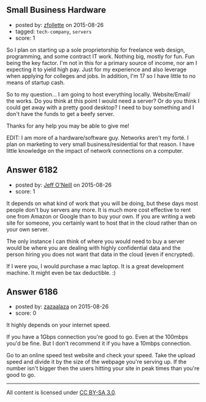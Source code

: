 ## Small Business Hardware

- posted by: [zfollette](https://stackexchange.com/users/2418893/zfollette) on 2015-08-26
- tagged: `tech-company`, `servers`
- score: 1

So I plan on starting up a sole proprietorship for freelance web design, programming, and some contract IT work. Nothing big, mostly for fun. Fun being the key factor. I'm not in this for a primary source of income, nor am I expecting it to yield high pay. Just for my experience and also leverage when applying for colleges and jobs. In addition, I'm 17 so I have little to no means of startup cash. 

So to my question... I am going to host everything locally. Website/Email/ the works. Do you think at this point I would need a server? Or do you think I could get away with a pretty good desktop? I need to buy something and I don't have the funds to get a beefy server. 

Thanks for any help you may be able to give me!

EDIT: I am more of a hardware/software guy. Networks aren't my forté. I plan on marketing to very small business/residential for that reason. I have little knowledge on the impact of network connections on a computer. 


## Answer 6182

- posted by: [Jeff O'Neill](https://stackexchange.com/users/46273/jeff-o-neill) on 2015-08-26
- score: 1

It depends on what kind of work that you will be doing, but these days most people don't buy servers any more.  It is much more cost effective to rent one from Amazon or Google than to buy your own.  If you are writing a web site for someone, you certainly want to host that in the cloud rather than on your own server.

The only instance I can think of where you would need to buy a server would be where you are dealing with highly confidential data and the person hiring you does not want that data in the cloud (even if encrypted).

If I were you, I would purchase a mac laptop.  It is a great development machine.  It might even be tax deductible. :)



## Answer 6186

- posted by: [zazaalaza](https://stackexchange.com/users/4672194/zazaalaza) on 2015-08-26
- score: 0

It highly depends on your internet speed.

If you have a 1Gbps connection you're good to go. Even at the 100mbps you'd be fine. But I don't recommend it if you have a 10mbps connection.

Go to an online speed test website and check your speed. Take the upload speed and divide it by the size of the webpage you're serving up. If the number isn't bigger then the users hitting your site in peak times than you're good to go.



---

All content is licensed under [CC BY-SA 3.0](https://creativecommons.org/licenses/by-sa/3.0/).
